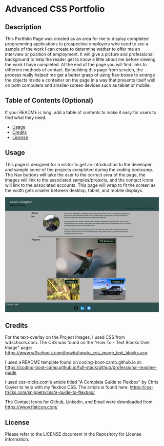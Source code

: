 # Advanced CSS Portfolio

## Description

This Portfolio Page was created as an area for me to display completed programming applications to prospective employers who need to see a sample of the work I can create to determine wether to offer me an interview or position of employment.  It will give a picture and professional background to help the reader get to know a little about me before viewing the work I have completed.  At the end of the page you will find links to different methods of contact.  By building this page from scratch, the process really helped me get a better grasp of using flex-boxes to arrange the objects inside a container on the page in a way that presents itself well on both computers and smaller-screen devices such as tablet or mobile.  


## Table of Contents (Optional)

If your README is long, add a table of contents to make it easy for users to find what they need.

- [Usage](#usage)
- [Credits](#credits)
- [License](#license)


## Usage

This page is designed for a visitor to get an introduction to the developer and sample some of the projects completed during the coding bootcamp.  The Nav buttons will take the user to the correct area of the page, the images will link to the associated samples/projects, and the contact icons will link to the associated accounts.  This page will wrap to fit the screen as the width gets smaller between desktop, tablet, and mobile displays.

![Portfolio Screenshot](assets/images/Portfolio-Screenshot1.png)


## Credits

For the text-overlay on the Project Images, I used CSS from w3schools.com.  The CSS was found on the "How To - Text Blocks Over Image" page: https://www.w3schools.com/howto/howto_css_image_text_blocks.asp 

I used a README template found on coding-boot-camp.github.io at: https://coding-boot-camp.github.io/full-stack/github/professional-readme-guide 

I used css-tricks.com's article titled "A Complete Guide to Flexbox" by Chris Coyier to help with my flexbox CSS.  The article is found here: https://css-tricks.com/snippets/css/a-guide-to-flexbox/ 

The Contact Icons for Github, Linkedin, and Email were downloaded from https://www.flaticon.com/


## License

Please refer to the LICENSE document in the Repository for License information.